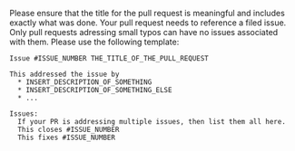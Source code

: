 Please ensure that the title for the pull request is meaningful and includes exactly what was done. Your pull request needs to reference a filed issue. Only pull requests adressing small typos can have no issues associated with them. Please use the following template:

```
Issue #ISSUE_NUMBER THE_TITLE_OF_THE_PULL_REQUEST
 
This addressed the issue by 
  * INSERT_DESCRIPTION_OF_SOMETHING
  * INSERT_DESCRIPTION_OF_SOMETHING_ELSE
  * ...
 
Issues:
  If your PR is addressing multiple issues, then list them all here.
  This closes #ISSUE_NUMBER
  This fixes #ISSUE_NUMBER
```